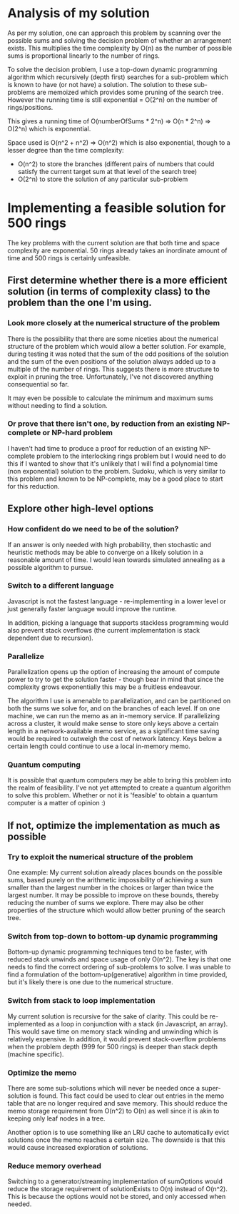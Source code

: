 # Analysis of my solution

As per my solution, one can approach this problem by scanning over the possible sums and solving the decision problem of whether an arrangement exists. This multiplies the time complexity by O(n) as the number of possible sums is proportional linearly to the number of rings.

To solve the decision problem, I use a top-down dynamic programming algorithm which recursively (depth first) searches for a sub-problem which is known to have (or not have) a solution. The solution to these sub-problems are memoized which provides some pruning of the search tree. However the running time is still exponential = O(2^n) on the number of rings/positions.

This gives a running time of O(numberOfSums * 2^n) => O(n * 2^n) => O(2^n) which is exponential.

Space used is O(n^2 + n^2) => O(n^2) which is also exponential, though to a lesser degree than the time complexity:

* O(n^2) to store the branches (different pairs of numbers that could satisfy the current target sum at that level of the search tree)
* O(2^n) to store the solution of any particular sub-problem



# Implementing a feasible solution for 500 rings

The key problems with the current solution are that both time and space complexity are exponential. 50 rings already takes an inordinate amount of time and 500 rings is certainly unfeasible.


## First determine whether there is a more efficient solution (in terms of complexity class) to the problem than the one I'm using.

### Look more closely at the numerical structure of the problem

There is the possibility that there are some niceties about the numerical structure of the problem which would allow a better solution. For example, during testing it was noted that the sum of the odd positions of the solution and the sum of the even positions of the solution always added up to a multiple of the number of rings. This suggests there is more structure to exploit in pruning the tree. Unfortunately, I've not discovered anything consequential so far.

It may even be possible to calculate the minimum and maximum sums without needing to find a solution.

### Or prove that there isn't one, by reduction from an existing NP-complete or NP-hard problem

I haven't had time to produce a proof for reduction of an existing NP-complete problem to the interlocking rings problem but I would need to do this if I wanted to show that it's unlikely that I will find a polynomial time (non exponential) solution to the problem. Sudoku, which is very similar to this problem and known to be NP-complete, may be a good place to start for this reduction.


## Explore other high-level options

### How confident do we need to be of the solution?

If an answer is only needed with high probability, then stochastic and heuristic methods may be able to converge on a likely solution in a reasonable amount of time. I would lean towards simulated annealing as a possible algorithm to pursue.

### Switch to a different language

Javascript is not the fastest language - re-implementing in a lower level or just generally faster language would improve the runtime.

In addition, picking a language that supports stackless programming would also prevent stack overflows (the current implementation is stack dependent due to recursion).

### Parallelize

Parallelization opens up the option of increasing the amount of compute power to try to get the solution faster - though bear in mind that since the complexity grows exponentially this may be a fruitless endeavour.

The algorithm I use is amenable to parallelization, and can be partitioned on both the sums we solve for, and on the branches of each level. If on one machine, we can run the memo as an in-memory service. If parallelizing across a cluster, it would make sense to store only keys above a certain length in a network-available memo service, as a significant time saving would be required to outweigh the cost of network latency. Keys below a certain length could continue to use a local in-memory memo.

### Quantum computing

It is possible that quantum computers may be able to bring this problem into the realm of feasibility. I've not yet attempted to create a quantum algorithm to solve this problem. Whether or not it is 'feasible' to obtain a quantum computer is a matter of opinion :)



## If not, optimize the implementation as much as possible

### Try to exploit the numerical structure of the problem

One example: My current solution already places bounds on the possible sums, based purely on the arithmetic impossibility of achieving a sum smaller than the largest number in the choices or larger than twice the largest number. It may be possible to improve on these bounds, thereby reducing the number of sums we explore. There may also be other properties of the structure which would allow better pruning of the search tree.

### Switch from top-down to bottom-up dynamic programming

Bottom-up dynamic programming techniques tend to be faster, with reduced stack unwinds and space usage of only O(n^2). The key is that one needs to find the correct ordering of sub-problems to solve. I was unable to find a formulation of the bottom-up(generative) algorithm in time provided, but it's likely there is one due to the numerical structure.

### Switch from stack to loop implementation

My current solution is recursive for the sake of clarity. This could be re-implemented as a loop in conjunction with a stack (in Javascript, an array). This would save time on memory stack winding and unwinding which is relatively expensive. In addition, it would prevent stack-overflow problems when the problem depth (999 for 500 rings) is deeper than stack depth (machine specific). 

### Optimize the memo

There are some sub-solutions which will never be needed once a super-solution is found. This fact could be used to clear out entries in the memo table that are no longer required and save memory. This should reduce the memo storage requirement from O(n^2) to O(n) as well since it is akin to keeping only leaf nodes in a tree.

Another option is to use something like an LRU cache to automatically evict solutions once the memo reaches a certain size. The downside is that this would cause increased exploration of solutions.

### Reduce memory overhead

Switching to a generator/streaming implementation of sumOptions would reduce the storage requirement of solutionExists to O(n) instead of O(n^2). This is because the options would not be stored, and only accessed when needed.

